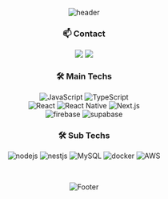 <div align="center">

![header](https://capsule-render.vercel.app/api?type=waving&color=gradient&height=150&animation=twinkling)
<!-- ![Top Langs](https://github-readme-stats.vercel.app/api/top-langs/?username=suwoncityBoy&hide=python&theme=tokyonight) -->


### 📫 Contact 
<p>
  <a href="mailto:dlgkrrud970930@gmail.com" target="_blank"><img src="https://img.shields.io/badge/dlgkrrud970930@gmail.com-EA4335?style=flat-square&logo=Gmail&logoColor=white"/></a>
  <a href="mailto:dlgkrrud00@naver.com" target="_blank"><img src="https://img.shields.io/badge/dlgkrrud00@naver.com-03C75A?style=flat-square&logo=Naver&logoColor=white"/></a>
</p>


### 🛠 Main Techs 
![JavaScript](https://img.shields.io/badge/javascript-F7DF1E?style=flat-square&logo=javascript&logoColor=white)
![TypeScript](https://img.shields.io/badge/typescript-3178C6.svg?style=flat-square&logo=TypeScript&logoColor=white)  
![React](https://img.shields.io/badge/react-61DAFB.svg?style=flat-square&logo=React&logoColor=white) 
![React Native](https://img.shields.io/badge/reactnative-000.svg?style=flat-square&logo=React&logoColor=white)
![Next.js](https://img.shields.io/badge/Next.js-000.svg?style=flat-square&logo=Next.js&logoColor=white)  
![firebase](https://img.shields.io/badge/firebase-FFCA28.svg?style=flat-square&logo=firebase&logoColor=white)
![supabase](https://img.shields.io/badge/supabase-3FCF8E.svg?style=flat-square&logo=supabase&logoColor=white)


### 🛠 Sub Techs  
![nodejs](https://img.shields.io/badge/nodejs-339933?style=flat-square&logo=nodedotjs&logoColor=white)
![nestjs](https://img.shields.io/badge/nestjs-E0234E?style=flat-square&logo=nestjs&logoColor=white)
![MySQL](https://img.shields.io/badge/mysql-4479A1?style=flat-square&logo=MySql&logoColor=white)
![docker](https://img.shields.io/badge/docker-2496ED?style=flat-square&logo=docker&logoColor=white)
![AWS](https://img.shields.io/badge/AWS-232F3E?style=flat-square&logo=amazonaws&logoColor=white)

<br/>

![Footer](https://capsule-render.vercel.app/api?type=waving&color=gradient&height=150&animation=twinkling&section=footer)

</div>

